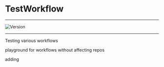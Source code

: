 # TestWorkflow

---

![Version](https://img.shields.io/badge/Version-2.0.36-brightgreen)


---

Testing various workflows

playground for workflows without affecting repos

adding

